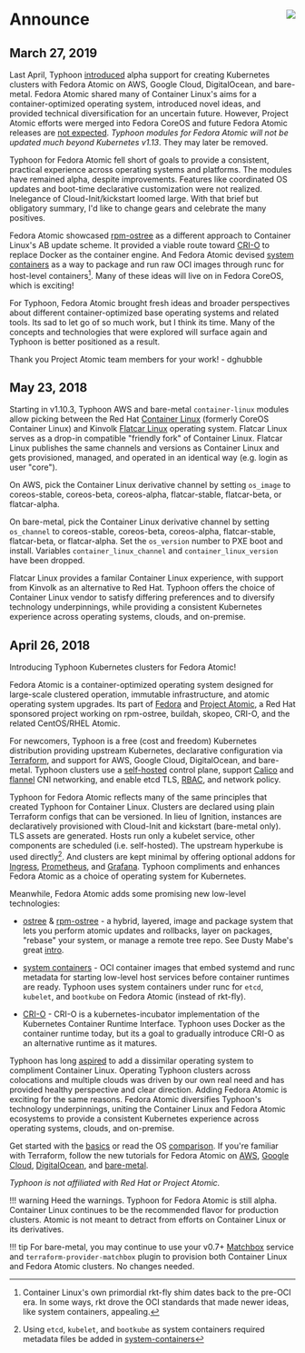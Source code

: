 # Announce <img align="right" src="https://storage.googleapis.com/poseidon/typhoon-logo-small.png">

## March 27, 2019

Last April, Typhoon [introduced](#april-26-2018) alpha support for creating Kubernetes clusters with Fedora Atomic on AWS, Google Cloud, DigitalOcean, and bare-metal. Fedora Atomic shared many of Container Linux's aims for a container-optimized operating system, introduced novel ideas, and provided technical diversification for an uncertain future. However, Project Atomic efforts were merged into Fedora CoreOS and future Fedora Atomic releases are [not expected](http://www.projectatomic.io/blog/2018/06/welcome-to-fedora-coreos/). *Typhoon modules for Fedora Atomic will not be updated much beyond Kubernetes v1.13*. They may later be removed.

Typhoon for Fedora Atomic fell short of goals to provide a consistent, practical experience across operating systems and platforms. The modules have remained alpha, despite improvements. Features like coordinated OS updates and boot-time declarative customization were not realized. Inelegance of Cloud-Init/kickstart loomed large. With that brief but obligatory summary, I'd like to change gears and celebrate the many positives.

Fedora Atomic showcased [rpm-ostree](https://github.com/projectatomic/rpm-ostree) as a different approach to Container Linux's AB update scheme. It provided a viable route toward [CRI-O](https://github.com/kubernetes-sigs/cri-o) to replace Docker as the container engine. And Fedora Atomic devised [system containers](http://www.projectatomic.io/blog/2016/09/intro-to-system-containers/) as a way to package and run raw OCI images through runc for host-level containers[^2]. Many of these ideas will live on in Fedora CoreOS, which is exciting!

For Typhoon, Fedora Atomic brought fresh ideas and broader perspectives about different container-optimized base operating systems and related tools. Its sad to let go of so much work, but I think its time. Many of the concepts and technologies that were explored will surface again and Typhoon is better positioned as a result.

Thank you Project Atomic team members for your work! - dghubble

[^2]: Container Linux's own primordial rkt-fly shim dates back to the pre-OCI era. In some ways, rkt drove the OCI standards that made newer ideas, like system containers, appealing.

## May 23, 2018

Starting in v1.10.3, Typhoon AWS and bare-metal `container-linux` modules allow picking between the Red Hat [Container Linux](https://coreos.com/os/docs/latest/) (formerly CoreOS Container Linux) and Kinvolk [Flatcar Linux](https://www.flatcar-linux.org/) operating system. Flatcar Linux serves as a drop-in compatible "friendly fork" of Container Linux. Flatcar Linux publishes the same channels and versions as Container Linux and gets provisioned, managed, and operated in an identical way (e.g. login as user "core").

On AWS, pick the Container Linux derivative channel by setting `os_image` to coreos-stable, coreos-beta, coreos-alpha, flatcar-stable, flatcar-beta, or flatcar-alpha.

On bare-metal, pick the Container Linux derivative channel by setting `os_channel` to coreos-stable, coreos-beta, coreos-alpha, flatcar-stable, flatcar-beta, or flatcar-alpha. Set the `os_version` number to PXE boot and install. Variables `container_linux_channel` and `container_linux_version` have been dropped.

Flatcar Linux provides a familar Container Linux experience, with support from Kinvolk as an alternative to Red Hat. Typhoon offers the choice of Container Linux vendor to satisfy differing preferences and to diversify technology underpinnings, while providing a consistent Kubernetes experience across operating systems, clouds, and on-premise.

## April 26, 2018

Introducing Typhoon Kubernetes clusters for Fedora Atomic!

Fedora Atomic is a container-optimized operating system designed for large-scale clustered operation, immutable infrastructure, and atomic operating system upgrades. Its part of [Fedora](https://getfedora.org/en/atomic/download/) and [Project Atomic](http://www.projectatomic.io/docs/introduction/), a Red Hat sponsored project working on rpm-ostree, buildah, skopeo, CRI-O, and the related CentOS/RHEL Atomic.

For newcomers, Typhoon is a free (cost and freedom) Kubernetes distribution providing upstream Kubernetes, declarative configuration via [Terraform](https://www.terraform.io/intro/index.html), and support for AWS, Google Cloud, DigitalOcean, and bare-metal. Typhoon clusters use a [self-hosted](https://github.com/kubernetes-incubator/bootkube) control plane, support [Calico](https://www.projectcalico.org/blog/) and [flannel](https://coreos.com/flannel/docs/latest/) CNI networking, and enable etcd TLS, [RBAC](https://kubernetes.io/docs/admin/authorization/rbac/), and network policy.

Typhoon for Fedora Atomic reflects many of the same principles that created Typhoon for Container Linux. Clusters are declared using plain Terraform configs that can be versioned. In lieu of Ignition, instances are declaratively provisioned with Cloud-Init and kickstart (bare-metal only). TLS assets are generated. Hosts run only a kubelet service, other components are scheduled (i.e. self-hosted). The upstream hyperkube is used directly[^1]. And clusters are kept minimal by offering optional addons for [Ingress](/addons/ingress/), [Prometheus](/addons/prometheus/), and [Grafana](/addons/grafana/). Typhoon compliments and enhances Fedora Atomic as a choice of operating system for Kubernetes.

Meanwhile, Fedora Atomic adds some promising new low-level technologies:

* [ostree](https://github.com/ostreedev/ostree) & [rpm-ostree](https://github.com/projectatomic/rpm-ostree) - a hybrid, layered, image and package system that lets you perform atomic updates and rollbacks, layer on packages, "rebase" your system, or manage a remote tree repo. See Dusty Mabe's great [intro](https://dustymabe.com/2017/09/01/atomic-host-101-lab-part-3-rebase-upgrade-rollback/). 

* [system containers](http://www.projectatomic.io/blog/2016/09/intro-to-system-containers/) - OCI container images that embed systemd and runc metadata for starting low-level host services before container runtimes are ready. Typhoon uses system containers under runc for `etcd`, `kubelet`, and `bootkube` on Fedora Atomic (instead of rkt-fly).

* [CRI-O](https://github.com/kubernetes-incubator/cri-o) - CRI-O is a kubernetes-incubator implementation of the Kubernetes Container Runtime Interface. Typhoon uses Docker as the container runtime today, but its a goal to gradually introduce CRI-O as an alternative runtime as it matures.

Typhoon has long [aspired](https://github.com/poseidon/typhoon/blob/2faacc6a50993038c98789dfa96430a757bdf545/docs/faq.md#operating-systems) to add a dissimilar operating system to compliment Container Linux. Operating Typhoon clusters across colocations and multiple clouds was driven by our own real need and has provided healthy perspective and clear direction. Adding Fedora Atomic is exciting for the same reasons. Fedora Atomic diversifies Typhoon's technology underpinnings, uniting the Container Linux and Fedora Atomic ecosystems to provide a consistent Kubernetes experience across operating systems, clouds, and on-premise.

Get started with the [basics](https://typhoon.psdn.io/architecture/concepts/) or read the OS [comparison](https://typhoon.psdn.io/architecture/operating-systems/). If you're familiar with Terraform, follow the new tutorials for Fedora Atomic on [AWS](https://typhoon.psdn.io/atomic/aws/), [Google Cloud](https://typhoon.psdn.io/atomic/google-cloud/), [DigitalOcean](https://typhoon.psdn.io/atomic/digital-ocean/), and [bare-metal](https://typhoon.psdn.io/atomic/bare-metal/).

*Typhoon is not affiliated with Red Hat or Project Atomic.*

!!! warning
    Heed the warnings. Typhoon for Fedora Atomic is still alpha. Container Linux continues to be the recommended flavor for production clusters. Atomic is not meant to detract from efforts on Container Linux or its derivatives.

!!! tip
    For bare-metal, you may continue to use your v0.7+ [Matchbox](https://github.com/poseidon/matchbox) service and `terraform-provider-matchbox` plugin to provision both Container Linux and Fedora Atomic clusters. No changes needed.

[^1]: Using `etcd`, `kubelet`, and `bootkube` as system containers required metadata files be added in [system-containers](https://github.com/poseidon/system-containers)

